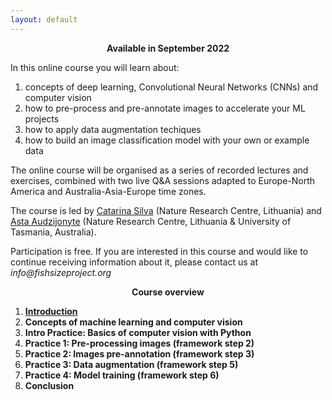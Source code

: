 ```yaml
---
layout: default
---
```



<p align=center> 
  <b>Available in September 2022</b>
</p>


In this online course you will learn about:

1. concepts of deep learning, Convolutional Neural Networks (CNNs) and computer vision
2. how to pre-process and pre-annotate images to accelerate your ML projects 
3. how to apply data augmentation techiques 
4. how to build an image classification model with your own or example data
  

The online course will be organised as a series of recorded lectures and exercises, combined with two live Q&A sessions adapted to Europe-North America and Australia-Asia-Europe time zones.

The course is led by [Catarina Silva](https://www.linkedin.com/in/catarina-ns-silva/) (Nature Research Centre, Lithuania) and [Asta Audzijonyte](https://astaaudzi.com/) (Nature Research Centre, Lithuania & University of Tasmania, Australia). 

Participation is free. 
If you are interested in this course and would like to continue receiving information about it, please contact us at _info@fishsizeproject.org_



<p align=center> 
  <b>Course overview</b>
</p>

1.  [**Introduction**](introduction.md)
2.  **Concepts of machine learning and computer vision**
3.  **Intro Practice: Basics of computer vision with Python**
4.  **Practice 1: Pre-processing images (framework step 2)**
5.  **Practice 2: Images pre-annotation (framework step 3)**
6.  **Practice 3: Data augmentation (framework step 5)**
7.  **Practice 4: Model training (framework step 6)**
8.  **Conclusion**